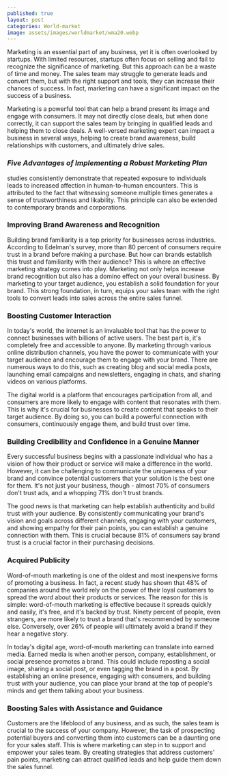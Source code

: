 ```yaml
---
published: true
layout: post
categories: World-market
image: assets/images/worldmarket/wma20.webp
---
```


Marketing is an essential part of any business, yet it is often overlooked by startups. With limited resources, startups often focus on selling and fail to recognize the significance of marketing. But this approach can be a waste of time and money. The sales team may struggle to generate leads and convert them, but with the right support and tools, they can increase their chances of success. In fact, marketing can have a significant impact on the success of a business.

Marketing is a powerful tool that can help a brand present its image and engage with consumers. It may not directly close deals, but when done correctly, it can support the sales team by bringing in qualified leads and helping them to close deals. A well-versed marketing expert can impact a business in several ways, helping to create brand awareness, build relationships with customers, and ultimately drive sales.

### _Five Advantages of Implementing a Robust Marketing Plan_
studies consistently demonstrate that repeated exposure to individuals leads to increased affection in human-to-human encounters. This is attributed to the fact that witnessing someone multiple times generates a sense of trustworthiness and likability. This principle can also be extended to contemporary brands and corporations.

### Improving Brand Awareness and Recognition
Building brand familiarity is a top priority for businesses across industries. According to Edelman's survey, more than 80 percent of consumers require trust in a brand before making a purchase. But how can brands establish this trust and familiarity with their audience? This is where an effective marketing strategy comes into play.
Marketing not only helps increase brand recognition but also has a domino effect on your overall business. By marketing to your target audience, you establish a solid foundation for your brand. This strong foundation, in turn, equips your sales team with the right tools to convert leads into sales across the entire sales funnel.

### Boosting Customer Interaction
In today's world, the internet is an invaluable tool that has the power to connect businesses with billions of active users. The best part is, it's completely free and accessible to anyone. By marketing through various online distribution channels, you have the power to communicate with your target audience and encourage them to engage with your brand. There are numerous ways to do this, such as creating blog and social media posts, launching email campaigns and newsletters, engaging in chats, and sharing videos on various platforms.

The digital world is a platform that encourages participation from all, and consumers are more likely to engage with content that resonates with them. This is why it's crucial for businesses to create content that speaks to their target audience. By doing so, you can build a powerful connection with consumers, continuously engage them, and build trust over time.

### Building Credibility and Confidence in a Genuine Manner
Every successful business begins with a passionate individual who has a vision of how their product or service will make a difference in the world. However, it can be challenging to communicate the uniqueness of your brand and convince potential customers that your solution is the best one for them. It's not just your business, though - almost 70% of consumers don't trust ads, and a whopping 71% don't trust brands.

The good news is that marketing can help establish authenticity and build trust with your audience. By consistently communicating your brand's vision and goals across different channels, engaging with your customers, and showing empathy for their pain points, you can establish a genuine connection with them. This is crucial because 81% of consumers say brand trust is a crucial factor in their purchasing decisions.

### Acquired Publicity
Word-of-mouth marketing is one of the oldest and most inexpensive forms of promoting a business. In fact, a recent study has shown that 48% of companies around the world rely on the power of their loyal customers to spread the word about their products or services. The reason for this is simple: word-of-mouth marketing is effective because it spreads quickly and easily, it's free, and it's backed by trust. Ninety percent of people, even strangers, are more likely to trust a brand that's recommended by someone else. Conversely, over 26% of people will ultimately avoid a brand if they hear a negative story.

In today's digital age, word-of-mouth marketing can translate into earned media. Earned media is when another person, company, establishment, or social presence promotes a brand. This could include reposting a social image, sharing a social post, or even tagging the brand in a post. By establishing an online presence, engaging with consumers, and building trust with your audience, you can place your brand at the top of people's minds and get them talking about your business.

### Boosting Sales with Assistance and Guidance
Customers are the lifeblood of any business, and as such, the sales team is crucial to the success of your company. However, the task of prospecting potential buyers and converting them into customers can be a daunting one for your sales staff. This is where marketing can step in to support and empower your sales team. By creating strategies that address customers' pain points, marketing can attract qualified leads and help guide them down the sales funnel.
